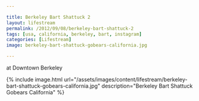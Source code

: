 ```yaml
---

title: Berkeley Bart Shattuck 2
layout: lifestream 
permalink: /2012/09/08/berkeley-bart-shattuck-2
tags: [usa, california, berkeley, bart, instagram]
categories: [Lifestream]
image: berkeley-bart-shattuck-gobears-california.jpg

---
```


at Downtown Berkeley

{% include image.html url="/assets/images/content/lifestream/berkeley-bart-shattuck-gobears-california.jpg" description="Berkeley Bart Shattuck Gobears California" %}
